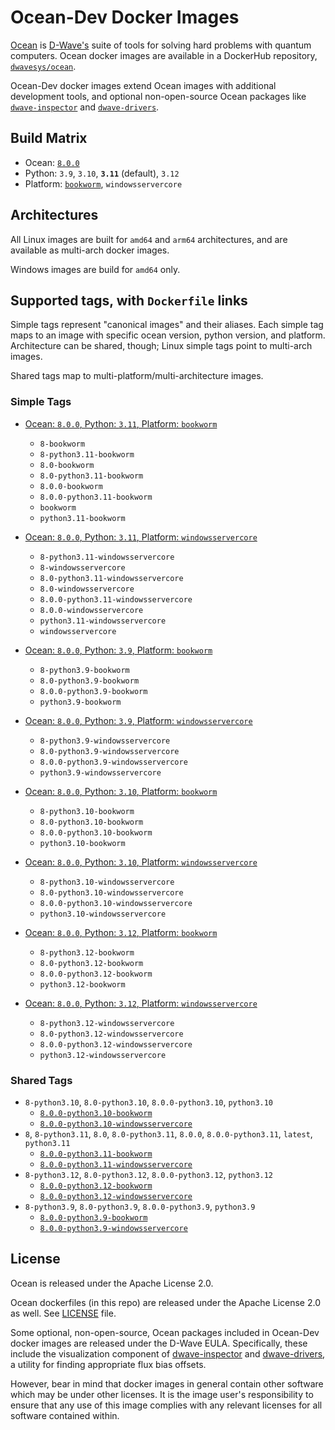 # Ocean-Dev Docker Images

[Ocean](https://docs.ocean.dwavesys.com/en/stable) is
[D-Wave's](https://www.dwavesys.com) suite of tools for solving hard problems
with quantum computers. Ocean docker images are available in a DockerHub
repository, [`dwavesys/ocean`](https://hub.docker.com/r/dwavesys/ocean).

Ocean-Dev docker images extend Ocean images with additional development tools,
and optional non-open-source Ocean packages like
[`dwave-inspector`](https://github.com/dwavesystems/dwave-inspector) and
[`dwave-drivers`](https://github.com/dwavesystems/dwave-drivers).


## Build Matrix

- Ocean: [`8.0.0`](https://github.com/dwavesystems/dwave-ocean-sdk/releases/8.0.0)
- Python: `3.9`, `3.10`, **`3.11`** (default), `3.12`
- Platform: [`bookworm`](https://wiki.debian.org/DebianBookworm), `windowsservercore`


## Architectures

All Linux images are built for `amd64` and `arm64` architectures, and are available
as multi-arch docker images.

Windows images are build for `amd64` only.


## Supported tags, with `Dockerfile` links

Simple tags represent "canonical images" and their aliases. Each simple tag maps
to an image with specific ocean version, python version, and platform.
Architecture can be shared, though; Linux simple tags point to multi-arch images.

Shared tags map to multi-platform/multi-architecture images.


### Simple Tags

- [Ocean: `8.0.0`, Python: `3.11`, Platform: `bookworm`](https://github.com/dwavesystems/ocean-dev-docker/blob/master/dockerfiles/8/python3.11/bookworm/Dockerfile)
  - `8-bookworm`
  - `8-python3.11-bookworm`
  - `8.0-bookworm`
  - `8.0-python3.11-bookworm`
  - `8.0.0-bookworm`
  - `8.0.0-python3.11-bookworm`
  - `bookworm`
  - `python3.11-bookworm`

- [Ocean: `8.0.0`, Python: `3.11`, Platform: `windowsservercore`](https://github.com/dwavesystems/ocean-dev-docker/blob/master/dockerfiles/8/python3.11/windowsservercore/Dockerfile)
  - `8-python3.11-windowsservercore`
  - `8-windowsservercore`
  - `8.0-python3.11-windowsservercore`
  - `8.0-windowsservercore`
  - `8.0.0-python3.11-windowsservercore`
  - `8.0.0-windowsservercore`
  - `python3.11-windowsservercore`
  - `windowsservercore`

- [Ocean: `8.0.0`, Python: `3.9`, Platform: `bookworm`](https://github.com/dwavesystems/ocean-dev-docker/blob/master/dockerfiles/8/python3.9/bookworm/Dockerfile)
  - `8-python3.9-bookworm`
  - `8.0-python3.9-bookworm`
  - `8.0.0-python3.9-bookworm`
  - `python3.9-bookworm`

- [Ocean: `8.0.0`, Python: `3.9`, Platform: `windowsservercore`](https://github.com/dwavesystems/ocean-dev-docker/blob/master/dockerfiles/8/python3.9/windowsservercore/Dockerfile)
  - `8-python3.9-windowsservercore`
  - `8.0-python3.9-windowsservercore`
  - `8.0.0-python3.9-windowsservercore`
  - `python3.9-windowsservercore`

- [Ocean: `8.0.0`, Python: `3.10`, Platform: `bookworm`](https://github.com/dwavesystems/ocean-dev-docker/blob/master/dockerfiles/8/python3.10/bookworm/Dockerfile)
  - `8-python3.10-bookworm`
  - `8.0-python3.10-bookworm`
  - `8.0.0-python3.10-bookworm`
  - `python3.10-bookworm`

- [Ocean: `8.0.0`, Python: `3.10`, Platform: `windowsservercore`](https://github.com/dwavesystems/ocean-dev-docker/blob/master/dockerfiles/8/python3.10/windowsservercore/Dockerfile)
  - `8-python3.10-windowsservercore`
  - `8.0-python3.10-windowsservercore`
  - `8.0.0-python3.10-windowsservercore`
  - `python3.10-windowsservercore`

- [Ocean: `8.0.0`, Python: `3.12`, Platform: `bookworm`](https://github.com/dwavesystems/ocean-dev-docker/blob/master/dockerfiles/8/python3.12/bookworm/Dockerfile)
  - `8-python3.12-bookworm`
  - `8.0-python3.12-bookworm`
  - `8.0.0-python3.12-bookworm`
  - `python3.12-bookworm`

- [Ocean: `8.0.0`, Python: `3.12`, Platform: `windowsservercore`](https://github.com/dwavesystems/ocean-dev-docker/blob/master/dockerfiles/8/python3.12/windowsservercore/Dockerfile)
  - `8-python3.12-windowsservercore`
  - `8.0-python3.12-windowsservercore`
  - `8.0.0-python3.12-windowsservercore`
  - `python3.12-windowsservercore`


### Shared Tags

- `8-python3.10`, `8.0-python3.10`, `8.0.0-python3.10`, `python3.10`
  - [`8.0.0-python3.10-bookworm`](https://github.com/dwavesystems/ocean-dev-docker/blob/master/dockerfiles/8/python3.10/bookworm/Dockerfile)
  - [`8.0.0-python3.10-windowsservercore`](https://github.com/dwavesystems/ocean-dev-docker/blob/master/dockerfiles/8/python3.10/windowsservercore/Dockerfile)
- `8`, `8-python3.11`, `8.0`, `8.0-python3.11`, `8.0.0`, `8.0.0-python3.11`, `latest`, `python3.11`
  - [`8.0.0-python3.11-bookworm`](https://github.com/dwavesystems/ocean-dev-docker/blob/master/dockerfiles/8/python3.11/bookworm/Dockerfile)
  - [`8.0.0-python3.11-windowsservercore`](https://github.com/dwavesystems/ocean-dev-docker/blob/master/dockerfiles/8/python3.11/windowsservercore/Dockerfile)
- `8-python3.12`, `8.0-python3.12`, `8.0.0-python3.12`, `python3.12`
  - [`8.0.0-python3.12-bookworm`](https://github.com/dwavesystems/ocean-dev-docker/blob/master/dockerfiles/8/python3.12/bookworm/Dockerfile)
  - [`8.0.0-python3.12-windowsservercore`](https://github.com/dwavesystems/ocean-dev-docker/blob/master/dockerfiles/8/python3.12/windowsservercore/Dockerfile)
- `8-python3.9`, `8.0-python3.9`, `8.0.0-python3.9`, `python3.9`
  - [`8.0.0-python3.9-bookworm`](https://github.com/dwavesystems/ocean-dev-docker/blob/master/dockerfiles/8/python3.9/bookworm/Dockerfile)
  - [`8.0.0-python3.9-windowsservercore`](https://github.com/dwavesystems/ocean-dev-docker/blob/master/dockerfiles/8/python3.9/windowsservercore/Dockerfile)


## License

Ocean is released under the Apache License 2.0.

Ocean dockerfiles (in this repo) are released under the Apache License 2.0 as well.
See [LICENSE](./LICENSE) file.

Some optional, non-open-source, Ocean packages included in Ocean-Dev docker images
are released under the D-Wave EULA. Specifically, these include the visualization component
of [dwave-inspector](https://docs.ocean.dwavesys.com/en/stable/licenses/inspector.html)
and [dwave-drivers](https://docs.ocean.dwavesys.com/en/stable/licenses/drivers.html),
a utility for finding appropriate flux bias offsets.

However, bear in mind that docker images in general contain other software which
may be under other licenses. It is the image user's responsibility to ensure
that any use of this image complies with any relevant licenses for all software
contained within.
